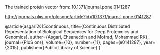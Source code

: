 
The trained protein vector from: 10.1371/journal.pone.0141287

http://journals.plos.org/plosone/article?id=10.1371/journal.pone.0141287

@article{asgari2015continuous,
  title={Continuous Distributed Representation of Biological Sequences for Deep Proteomics and Genomics},
  author={Asgari, Ehsaneddin and Mofrad, Mohammad RK},
  journal={PloS one},
  volume={10},
  number={11},
  pages={e0141287},
  year={2015},
  publisher={Public Library of Science}
}
